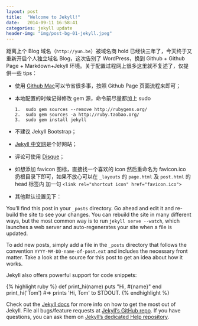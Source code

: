 ```yaml
---
layout: post
title:  "Welcome to Jekyll!"
date:   2014-09-11 16:58:41
categories: jekyll update
header-img: "img/post-bg-01-jekyll.jpeg"
---
```


距离上个 Blog 域名（`http://yun.be`）被域名商 hold 已经快三年了，今天终于又重新开启个人独立域名 Blog，这次告别了 WordPress，换到 Github + Github Page +  Markdown+Jekyll 环境。关于配置过程网上很多这里就不复述了，仅提供一些 tips：

- 使用 <a href="https://mac.github.com/" target="_blank">Github Mac</a>可以节省很多事，按照 Github Page 页面流程来即可；
- 本地配置的时候记得修改 gem 源，命令前尽量都加上 sudo

      1.  sudo gem sources --remove http://rubygems.org/  
      2.  sudo gem sources -a http://ruby.taobao.org/
      3.  sudo gem install jekyll

- 不建议 Jekyll Bootstrap；
- <a href="http://jekyllcn.com/" target="_blank">Jekyll 中文网</a>是个好网站；
- 评论可使用 <a href="https://disqus.com/" target="_blank">Disque</a>；
- 如想添加 favicon 图标，直接找一个喜欢的 icon 然后重命名为 favicon.ico 扔根目录下即可，如果不放心可以在 `_layouts` 的 `page.html` 及 `post.html` 的 head 标签内 加一句 `<link rel="shortcut icon" href="favicon.ico">`
- 其他默认设置见下：

You’ll find this post in your `_posts` directory. Go ahead and edit it and re-build the site to see your changes. You can rebuild the site in many different ways, but the most common way is to run `jekyll serve --watch`, which launches a web server and auto-regenerates your site when a file is updated.

To add new posts, simply add a file in the `_posts` directory that follows the convention `YYYY-MM-DD-name-of-post.ext` and includes the necessary front matter. Take a look at the source for this post to get an idea about how it works.

Jekyll also offers powerful support for code snippets:

{% highlight ruby %}
def print_hi(name)
  puts "Hi, #{name}"
end
print_hi('Tom')
#=> prints 'Hi, Tom' to STDOUT.
{% endhighlight %}

Check out the [Jekyll docs][jekyll] for more info on how to get the most out of Jekyll. File all bugs/feature requests at [Jekyll’s GitHub repo][jekyll-gh]. If you have questions, you can ask them on [Jekyll’s dedicated Help repository][jekyll-help].

[jekyll]:      http://jekyllrb.com
[jekyll-gh]:   https://github.com/jekyll/jekyll
[jekyll-help]: https://github.com/jekyll/jekyll-help

